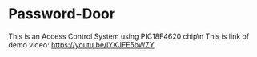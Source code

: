 # Password-Door
This is an Access Control System using PIC18F4620 chip\n
This is link of demo video:
https://youtu.be/lYXJFE5bWZY
